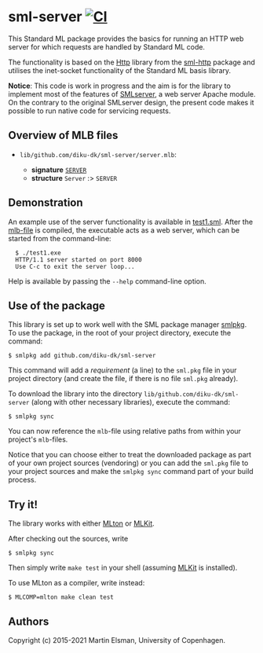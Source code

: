 # sml-server [![CI](https://github.com/diku-dk/sml-server/workflows/CI/badge.svg)](https://github.com/diku-dk/sml-server/actions)

This Standard ML package provides the basics for running an HTTP web
server for which requests are handled by Standard ML code.

The functionality is based on the
[Http](https://github.com/diku-dk/sml-http/blob/main/lib/github.com/diku-dk/sml-http/http.sig)
library from the [sml-http](https://github.com/diku-dk/sml-http)
package and utilises the inet-socket functionality of the Standard ML
basis library.

__Notice__: This code is work in progress and the aim is for the
library to implement most of the features of [SMLserver](http://smlserver.org), a web
server Apache module. On the contrary to the original SMLserver
design, the present code makes it possible to run native code for
servicing requests.

## Overview of MLB files

- `lib/github.com/diku-dk/sml-server/server.mlb`:

  - **signature** [`SERVER`](lib/github.com/diku-dk/sml-server/server.sig)
  - **structure** `Server` :> `SERVER`

## Demonstration

An example use of the server functionality is available in
[test1.sml](lib/github.com/diku-dk/sml-server/test/test1.sml). After
the [mlb-file](lib/github.com/diku-dk/sml-server/test/test1.mlb) is
compiled, the executable acts as a web server, which can be started
from the command-line:

```
  $ ./test1.exe
  HTTP/1.1 server started on port 8000
  Use C-c to exit the server loop...
```

Help is available by passing the `--help` command-line option.

## Use of the package

This library is set up to work well with the SML package manager
[smlpkg](https://github.com/diku-dk/smlpkg).  To use the package, in
the root of your project directory, execute the command:

```
$ smlpkg add github.com/diku-dk/sml-server
```

This command will add a _requirement_ (a line) to the `sml.pkg` file in your
project directory (and create the file, if there is no file `sml.pkg`
already).

To download the library into the directory
`lib/github.com/diku-dk/sml-server` (along with other necessary
libraries), execute the command:

```
$ smlpkg sync
```

You can now reference the `mlb`-file using relative paths from within
your project's `mlb`-files.

Notice that you can choose either to treat the downloaded package as
part of your own project sources (vendoring) or you can add the
`sml.pkg` file to your project sources and make the `smlpkg sync`
command part of your build process.

## Try it!

The library works with either [MLton](http://mlton.org) or
[MLKit](http://elsman.com/mlkit/).

After checking out the sources, write

    $ smlpkg sync

Then simply write `make test` in your shell (assuming
[MLKit](http://elsman.com/mlkit/) is installed).

To use MLton as a compiler, write instead:

    $ MLCOMP=mlton make clean test

## Authors

Copyright (c) 2015-2021 Martin Elsman, University of Copenhagen.
